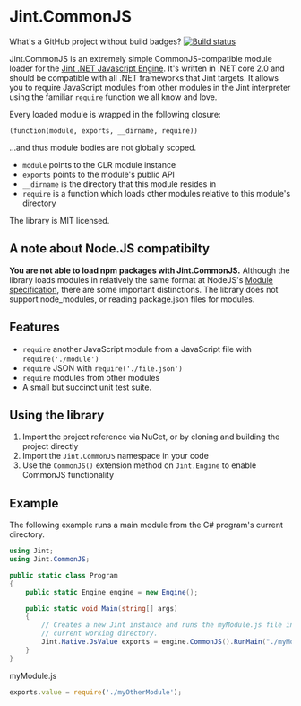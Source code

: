 # Jint.CommonJS

What's a GitHub project without build badges? [![Build status](https://ci.appveyor.com/api/projects/status/eqxh6wt0gx7fdi04/branch/master?svg=true&retina=true)](https://ci.appveyor.com/project/tylerjwatson/jint-commonjs/branch/master)

Jint.CommonJS is an extremely simple CommonJS-compatible module loader for the [Jint .NET Javascript Engine](https://github.com/sebastienros/jint).  It's written in .NET core 2.0 and should be compatible with all .NET frameworks that Jint targets.  It allows you to require JavaScript modules from other modules in the Jint interpreter using the familiar `require` function we all know and love.

Every loaded module is wrapped in the following closure:

```
(function(module, exports, __dirname, require))
```

...and thus module bodies are not globally scoped.

* `module` points to the CLR module instance
* `exports` points to the module's public API
* `__dirname` is the directory that this module resides in
* `require` is a function which loads other modules relative to this module's directory

The library is MIT licensed.

## A note about Node.JS compatibilty

**You are not able to load npm packages with Jint.CommonJS.** Although the library loads modules in relatively the same format at NodeJS's [Module specification](https://nodejs.org/api/modules.html), there are some important distinctions.  The library does not support node_modules, or reading package.json files for modules.

## Features

* `require` another JavaScript module from a JavaScript file with `require('./module')`
* `require` JSON with `require('./file.json')`
* `require` modules from other modules
* A small but succinct unit test suite.

## Using the library
1.  Import the project reference via NuGet, or by cloning and building the project directly
1.  Import the `Jint.CommonJS` namespace in your code
1.  Use the `CommonJS()` extension method on `Jint.Engine` to enable CommonJS functionality

## Example

The following example runs a main module from the C# program's current directory.

```csharp
using Jint;
using Jint.CommonJS;

public static class Program
{
    public static Engine engine = new Engine();

    public static void Main(string[] args)
    {
        // Creates a new Jint instance and runs the myModule.js file in the program's
        // current working directory.
        Jint.Native.JsValue exports = engine.CommonJS().RunMain("./myModule");
    }
}
```

myModule.js
```js
exports.value = require('./myOtherModule');
```
